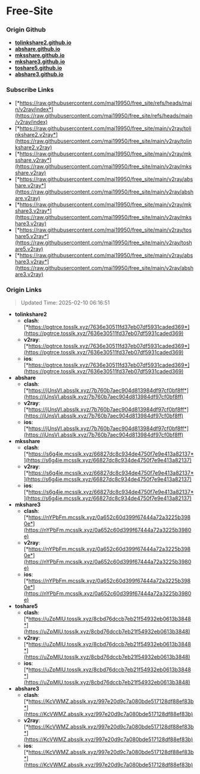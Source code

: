 # Free-Site

### Origin Github

- [**tolinkshare2.github.io**](https://github.com/tolinkshare2/tolinkshare2.github.io)
- [**abshare.github.io**](https://github.com/abshare/abshare.github.io)
- [**mksshare.github.io**](https://github.com/mksshare/mksshare.github.io)
- [**mkshare3.github.io**](https://github.com/mkshare3/mkshare3.github.io)
- [**toshare5.github.io**](https://github.com/toshare5/toshare5.github.io)
- [**abshare3.github.io**](https://github.com/abshare3/abshare3.github.io)

### Subscribe Links

- [*https://raw.githubusercontent.com/mai19950/free_site/refs/heads/main/v2ray/index*](https://raw.githubusercontent.com/mai19950/free_site/refs/heads/main/v2ray/index)
- [*https://raw.githubusercontent.com/mai19950/free_site/main/v2ray/tolinkshare2.v2ray*](https://raw.githubusercontent.com/mai19950/free_site/main/v2ray/tolinkshare2.v2ray)
- [*https://raw.githubusercontent.com/mai19950/free_site/main/v2ray/mksshare.v2ray*](https://raw.githubusercontent.com/mai19950/free_site/main/v2ray/mksshare.v2ray)
- [*https://raw.githubusercontent.com/mai19950/free_site/main/v2ray/abshare.v2ray*](https://raw.githubusercontent.com/mai19950/free_site/main/v2ray/abshare.v2ray)
- [*https://raw.githubusercontent.com/mai19950/free_site/main/v2ray/mkshare3.v2ray*](https://raw.githubusercontent.com/mai19950/free_site/main/v2ray/mkshare3.v2ray)
- [*https://raw.githubusercontent.com/mai19950/free_site/main/v2ray/toshare5.v2ray*](https://raw.githubusercontent.com/mai19950/free_site/main/v2ray/toshare5.v2ray)
- [*https://raw.githubusercontent.com/mai19950/free_site/main/v2ray/abshare3.v2ray*](https://raw.githubusercontent.com/mai19950/free_site/main/v2ray/abshare3.v2ray)

### Origin Links

> Updated Time: 2025-02-10 06:16:51

- **tolinkshare2**
  - **clash**: [*https://pgtrce.tosslk.xyz/7636e30511fd37eb07df5931caded369*](https://pgtrce.tosslk.xyz/7636e30511fd37eb07df5931caded369)
  - **v2ray**: [*https://pgtrce.tosslk.xyz/7636e30511fd37eb07df5931caded369*](https://pgtrce.tosslk.xyz/7636e30511fd37eb07df5931caded369)
  - **ios**: [*https://pgtrce.tosslk.xyz/7636e30511fd37eb07df5931caded369*](https://pgtrce.tosslk.xyz/7636e30511fd37eb07df5931caded369)
- **abshare**
  - **clash**: [*https://jUnsVI.absslk.xyz/7b760b7aec904d813984df97cf0bf8ff*](https://jUnsVI.absslk.xyz/7b760b7aec904d813984df97cf0bf8ff)
  - **v2ray**: [*https://jUnsVI.absslk.xyz/7b760b7aec904d813984df97cf0bf8ff*](https://jUnsVI.absslk.xyz/7b760b7aec904d813984df97cf0bf8ff)
  - **ios**: [*https://jUnsVI.absslk.xyz/7b760b7aec904d813984df97cf0bf8ff*](https://jUnsVI.absslk.xyz/7b760b7aec904d813984df97cf0bf8ff)
- **mksshare**
  - **clash**: [*https://s6g4ie.mcsslk.xyz/66827dc8c934de4750f7e9e413a82137*](https://s6g4ie.mcsslk.xyz/66827dc8c934de4750f7e9e413a82137)
  - **v2ray**: [*https://s6g4ie.mcsslk.xyz/66827dc8c934de4750f7e9e413a82137*](https://s6g4ie.mcsslk.xyz/66827dc8c934de4750f7e9e413a82137)
  - **ios**: [*https://s6g4ie.mcsslk.xyz/66827dc8c934de4750f7e9e413a82137*](https://s6g4ie.mcsslk.xyz/66827dc8c934de4750f7e9e413a82137)
- **mkshare3**
  - **clash**: [*https://nYPbFm.mcsslk.xyz/0a652c60d399f67444a72a3225b3980e*](https://nYPbFm.mcsslk.xyz/0a652c60d399f67444a72a3225b3980e)
  - **v2ray**: [*https://nYPbFm.mcsslk.xyz/0a652c60d399f67444a72a3225b3980e*](https://nYPbFm.mcsslk.xyz/0a652c60d399f67444a72a3225b3980e)
  - **ios**: [*https://nYPbFm.mcsslk.xyz/0a652c60d399f67444a72a3225b3980e*](https://nYPbFm.mcsslk.xyz/0a652c60d399f67444a72a3225b3980e)
- **toshare5**
  - **clash**: [*https://uZpMIU.tosslk.xyz/8cbd76dccb7eb21f54932eb0613b3848*](https://uZpMIU.tosslk.xyz/8cbd76dccb7eb21f54932eb0613b3848)
  - **v2ray**: [*https://uZpMIU.tosslk.xyz/8cbd76dccb7eb21f54932eb0613b3848*](https://uZpMIU.tosslk.xyz/8cbd76dccb7eb21f54932eb0613b3848)
  - **ios**: [*https://uZpMIU.tosslk.xyz/8cbd76dccb7eb21f54932eb0613b3848*](https://uZpMIU.tosslk.xyz/8cbd76dccb7eb21f54932eb0613b3848)
- **abshare3**
  - **clash**: [*https://KcVWMZ.absslk.xyz/997e20d9c7a080bde517128df88ef83b*](https://KcVWMZ.absslk.xyz/997e20d9c7a080bde517128df88ef83b)
  - **v2ray**: [*https://KcVWMZ.absslk.xyz/997e20d9c7a080bde517128df88ef83b*](https://KcVWMZ.absslk.xyz/997e20d9c7a080bde517128df88ef83b)
  - **ios**: [*https://KcVWMZ.absslk.xyz/997e20d9c7a080bde517128df88ef83b*](https://KcVWMZ.absslk.xyz/997e20d9c7a080bde517128df88ef83b)
